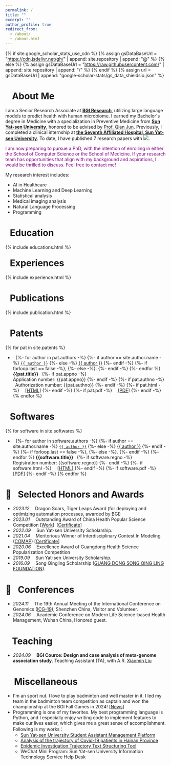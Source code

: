 ```yaml
---
permalink: /
title: ""
excerpt: ""
author_profile: true
redirect_from: 
  - /about/
  - /about.html
---
```


{% if site.google_scholar_stats_use_cdn %}
{% assign gsDataBaseUrl = "https://cdn.jsdelivr.net/gh/" | append: site.repository | append: "@" %}
{% else %}
{% assign gsDataBaseUrl = "https://raw.githubusercontent.com/" | append: site.repository | append: "/" %}
{% endif %}
{% assign url = gsDataBaseUrl | append: "google-scholar-stats/gs_data_shieldsio.json" %}

<span class='anchor' id='about-me'></span>

# <i class="fa fa-id-card" aria-hidden="true"></i>&ensp; About Me
I am a Senior Research Associate at [**BGI Research**](https://en.genomics.cn/), utilizing large language models to predict health with human microbiome. I earned my Bachelor's degree in Medicine with a specialization in Preventive Medicine from [**Sun Yat-sen University**](https://www.sysu.edu.cn/sysuen/), honored to be advised by  [Prof. Qian Jun](https://phs.sysu.edu.cn/zh-hans/teacher/510). Previously, I completed a clinical internship at [**the Seventh Affiliated Hospital, Sun Yat-sen University**](https://www.sysush.com/en). To date, I have published 7 research papers with <a href='https://scholar.google.com/citations?user=jqslgHAAAAAJ'><img src="https://img.shields.io/endpoint?url={{ url | url_encode }}&logo=Google%20Scholar&labelColor=f6f6f6&color=9cf&style=flat&label=citations"></a>.

<span style="color: purple;">I am now preparing to pursue a PhD, with the intention of enrolling in either the School of Computer Science or the School of Medicine. If your research team has opportunities that align with my background and aspirations, I would be thrilled to discuss. Feel free to contact me!</span>

My research interest includes: 
- AI in Healthcare
- Machine Learning and Deep Learning
- Statistical analysis
- Medical imaging analysis
- Natural Language Processing
- Programming


<!-- # 🎓 Educations 
 -->
<span class='anchor' id='educations'></span>
# <i class="fa fa-graduation-cap" aria-hidden="true"></i>&ensp;Education
<div id="Education" class="bio" style="margin-bottom:-15px">
    {% include educations.html %}
</div>

<span class='anchor' id='experiences'></span>
# <i class="fa fa-tasks" aria-hidden="true"></i>&ensp;Experiences
{% include experience.html %}

<span class='anchor' id='publications'></span>
# <i class="fa fa-book" aria-hidden="true" ></i> &ensp;Publications 
{% include publication.html %}

<span class='anchor' id='patents'></span>
# <i class="fa fa-lock" aria-hidden="true" ></i> &ensp;Patents
{% for pat in site.patents %}
- &nbsp;
{%- for author in pat.authors -%}
{%- if author == site.author.name -%}
<a href="#" onclick="event.preventDefault()" style="white-space: nowrap;display: inline-block;">`{{ author }}`</a>
{%- else -%}
<a href="#" onclick="event.preventDefault()" style="white-space: nowrap;display: inline-block;">{{ author }}</a>
{%- endif -%}
{%- if forloop.last == false -%},&nbsp;{%- else -%}.&nbsp;{%- endif -%}
{%- endfor %}
**{{pat.title}}**&ensp;
{%- if pat.appno -%}
<br>Application number:&nbsp;<span>{{pat.appno}}</span>
{%- endif -%}
{%- if pat.authno -%}
&ensp;Authorization number:&nbsp;<span>{{pat.authno}}</span>
{%- endif -%}
{%- if pat.html -%}
&emsp;[[HTML]]({{pat.html}})
{%- endif -%}
{%- if pat.pdf -%}
&emsp;[[PDF]]({{pat.pdf}})
{%- endif -%}
{% endfor %}

<span class='anchor' id='softwares'></span>
# <i class="fa fa-cogs" aria-hidden="true" ></i>&ensp;Softwares
{% for software in site.softwares %}
- &nbsp;
{%- for author in software.authors -%}
{%- if author == site.author.name -%}
<a href="#" onclick="event.preventDefault()" style="white-space: nowrap;display: inline-block;">`{{ author }}`</a>
{%- else -%}
<a href="#" onclick="event.preventDefault()" style="white-space: nowrap;display: inline-block;">{{ author }}</a>
{%- endif -%}
{%- if forloop.last == false -%},&nbsp;{%- else -%}.&nbsp;{%- endif -%}
{%- endfor %}
**{{software.title}}**&ensp;
{%- if software.regno -%}
<br>Registration number:&nbsp;<span>{{software.regno}}</span>
{%- endif -%}
{%- if software.html -%}
&emsp;[[HTML]]({{software.html}})
{%- endif -%}
{%- if software.pdf -%}
&emsp;[[PDF]]({{software.pdf}})
{%- endif -%}
{% endfor %}

<span class='anchor' id='honors-and-awards'></span>
# 🏅&ensp; Selected Honors and Awards
- *2023.12* &emsp;Dragon Soars, Tiger Leaps Award (for deploying and optimizing automation processes, awarded by BGI)
- *2023.01* &emsp;Outstanding Award of China Health Popular Science Competition [[Work](/pdf/%E5%88%86%E9%A4%90%E5%88%B6%E7%9A%84%E5%89%8D%E4%B8%96%E4%BB%8A%E7%94%9F.pdf)]&ensp;[[Certificate](/pdf/%E5%85%A8%E5%9B%BD%E7%A7%91%E6%99%AE%E5%A4%A7%E8%B5%9B.pdf)]
- *2022.09* &emsp;Sun Yat-sen University Scholarship.
- *2021.04*  &emsp;Meritorious Winner of Interdisciplinary Contest In Modeling ([COMAP](https://www.comap.com/)) [[Certificate](pdf/2112179.pdf)]
- *2020.06* &emsp;Excellence Award of Guangdong Health Science Popularization Competition
- *2019.09* &emsp;Sun Yat-sen University Scholarship.
- *2016.09* &emsp;Song Qingling Scholarship ([GUANG DONG SONG QING LING FOUNDATION](http://www.gdsclf.org/)).

<span class='anchor' id='conferences'></span>
# 💬&ensp; Conferences
- *2024.11* &emsp;The 19th Annual Meeting of the International Conference on Genomics ([ICG-19](https://en.genomics.cn/en-news-278-7053.html)), Shenzhen China, Visitor and Volunteer.
- *2024.06* &emsp;Academic Conference on Modern Life Science-based Health Management, Wuhan China, Honored guest.

<span class='anchor' id='teaching'></span>
# <i class="fa fa-chalkboard-teacher"></i>&ensp; Teaching

- *2024.09* &emsp;**BGI Cource: Design and case analysis of meta-genome association study**. Teaching Assistant (TA), with A.R. [Xiaomin Liu](https://scholar.google.com/citations?user=rUwI1DkAAAAJ)

<span class='anchor' id='miscellaneous'></span>
# &nbsp;<i class="fa fa-heartbeat" aria-hidden="true" ></i>&ensp; Miscellaneous
- I'm an sport nut. I love to play badminton and well master in it. I led my team in the badminton team competition as captain and won the championship at the BGI Fall Games in 2024! [[News](https://mp.weixin.qq.com/s/tOfF7diNTUB2ARJZrjgszg)]
- Programming is one of my favorites. My best programming language is Python, and I especially enjoy writing code to implement features to make our lives easier, which gives me a great sense of accomplishment. Following is my works：
  - [Sun Yat-sen University Student Assistant Management Platform](https://sznc.home.ealeo.xyz:6443/admin)
  - [Analysis of the trajectory of Covid-19 patients in Hainan Province](http://covid-19.infdr.cn/analysis/)
  - [Epidemic Investigation Trajectory Text Structuring Tool](http://covid-19.infdr.cn/app/)
  - WeChat Mini Program: Sun Yat-sen University Information Technology Service Help Desk
  
